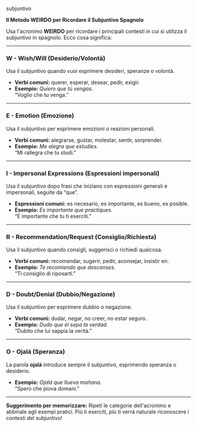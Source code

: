 subjuntivo

**Il Metodo WEIRDO per Ricordare il Subjuntivo Spagnolo**

Usa l'acronimo **WEIRDO** per ricordare i principali contesti in cui si utilizza il subjuntivo in spagnolo. Ecco cosa significa:

---

### **W - Wish/Will (Desiderio/Volontà)**

Usa il subjuntivo quando vuoi esprimere desideri, speranze o volontà.

- **Verbi comuni:** querer, esperar, desear, pedir, exigir.
- **Esempio:** _Quiero que tú vengas._  
    “Voglio che tu venga.”

---

### **E - Emotion (Emozione)**

Usa il subjuntivo per esprimere emozioni o reazioni personali.

- **Verbi comuni:** alegrarse, gustar, molestar, sentir, sorprender.
- **Esempio:** _Me alegra que estudies._  
    “Mi rallegra che tu studi.”

---

### **I - Impersonal Expressions (Espressioni impersonali)**

Usa il subjuntivo dopo frasi che iniziano con espressioni generali e impersonali, seguite da “que”.

- **Espressioni comuni:** es necesario, es importante, es bueno, es posible.
- **Esempio:** _Es importante que practiques._  
    “È importante che tu ti eserciti.”

---

### **R - Recommendation/Request (Consiglio/Richiesta)**

Usa il subjuntivo quando consigli, suggerisci o richiedi qualcosa.

- **Verbi comuni:** recomendar, sugerir, pedir, aconsejar, insistir en.
- **Esempio:** _Te recomiendo que descanses._  
    “Ti consiglio di riposarti.”

---

### **D - Doubt/Denial (Dubbio/Negazione)**

Usa il subjuntivo per esprimere dubbio o negazione.

- **Verbi comuni:** dudar, negar, no creer, no estar seguro.
- **Esempio:** _Dudo que él sepa la verdad._  
    “Dubito che lui sappia la verità.”

---

### **O - Ojalá (Speranza)**

La parola **ojalá** introduce sempre il subjuntivo, esprimendo speranza o desiderio.

- **Esempio:** _Ojalá que llueva mañana._  
    “Spero che piova domani.”

---

**Suggerimento per memorizzare:** Ripeti le categorie dell'acronimo e abbinale agli esempi pratici. Più ti eserciti, più ti verrà naturale riconoscere i contesti del subjuntivo!